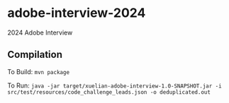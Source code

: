 # adobe-interview-2024
2024 Adobe Interview

## Compilation
To Build:
`mvn package`

To Run:
`java -jar target/xuelian-adobe-interview-1.0-SNAPSHOT.jar -i src/test/resources/code_challenge_leads.json -o deduplicated.out
`